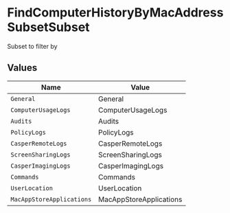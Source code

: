 # FindComputerHistoryByMacAddressSubsetSubset

Subset to filter by


## Values

| Name                      | Value                     |
| ------------------------- | ------------------------- |
| `General`                 | General                   |
| `ComputerUsageLogs`       | ComputerUsageLogs         |
| `Audits`                  | Audits                    |
| `PolicyLogs`              | PolicyLogs                |
| `CasperRemoteLogs`        | CasperRemoteLogs          |
| `ScreenSharingLogs`       | ScreenSharingLogs         |
| `CasperImagingLogs`       | CasperImagingLogs         |
| `Commands`                | Commands                  |
| `UserLocation`            | UserLocation              |
| `MacAppStoreApplications` | MacAppStoreApplications   |